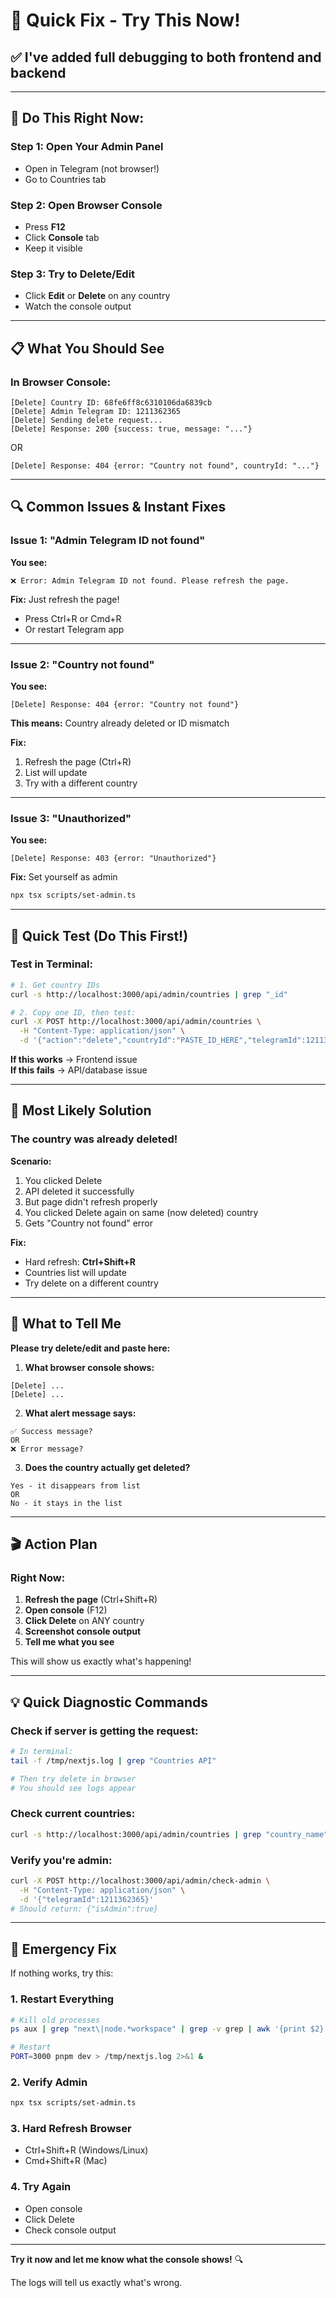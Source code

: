 # 🚀 Quick Fix - Try This Now!

## ✅ I've added full debugging to both frontend and backend

---

## 🎯 **Do This Right Now:**

### Step 1: Open Your Admin Panel
- Open in Telegram (not browser!)
- Go to Countries tab

### Step 2: Open Browser Console
- Press **F12**
- Click **Console** tab
- Keep it visible

### Step 3: Try to Delete/Edit
- Click **Edit** or **Delete** on any country
- Watch the console output

---

## 📋 What You Should See

### In Browser Console:
```
[Delete] Country ID: 68fe6ff8c6310106da6839cb
[Delete] Admin Telegram ID: 1211362365
[Delete] Sending delete request...
[Delete] Response: 200 {success: true, message: "..."}
```

OR

```
[Delete] Response: 404 {error: "Country not found", countryId: "..."}
```

---

## 🔍 Common Issues & Instant Fixes

### Issue 1: "Admin Telegram ID not found"

**You see:**
```
❌ Error: Admin Telegram ID not found. Please refresh the page.
```

**Fix:** Just refresh the page!
- Press Ctrl+R or Cmd+R
- Or restart Telegram app

---

### Issue 2: "Country not found"

**You see:**
```
[Delete] Response: 404 {error: "Country not found"}
```

**This means:** Country already deleted or ID mismatch

**Fix:** 
1. Refresh the page (Ctrl+R)
2. List will update
3. Try with a different country

---

### Issue 3: "Unauthorized"

**You see:**
```
[Delete] Response: 403 {error: "Unauthorized"}
```

**Fix:** Set yourself as admin
```bash
npx tsx scripts/set-admin.ts
```

---

## 🧪 Quick Test (Do This First!)

### Test in Terminal:

```bash
# 1. Get country IDs
curl -s http://localhost:3000/api/admin/countries | grep "_id"

# 2. Copy one ID, then test:
curl -X POST http://localhost:3000/api/admin/countries \
  -H "Content-Type: application/json" \
  -d '{"action":"delete","countryId":"PASTE_ID_HERE","telegramId":1211362365}'
```

**If this works** → Frontend issue  
**If this fails** → API/database issue

---

## 🎯 Most Likely Solution

### The country was already deleted!

**Scenario:**
1. You clicked Delete
2. API deleted it successfully  
3. But page didn't refresh properly
4. You clicked Delete again on same (now deleted) country
5. Gets "Country not found" error

**Fix:**
- Hard refresh: **Ctrl+Shift+R**
- Countries list will update
- Try delete on a different country

---

## 📝 What to Tell Me

**Please try delete/edit and paste here:**

1. **What browser console shows:**
```
[Delete] ...
[Delete] ...
```

2. **What alert message says:**
```
✅ Success message?
OR
❌ Error message?
```

3. **Does the country actually get deleted?**
```
Yes - it disappears from list
OR
No - it stays in the list
```

---

## 🎬 Action Plan

### Right Now:

1. **Refresh the page** (Ctrl+Shift+R)
2. **Open console** (F12)
3. **Click Delete** on ANY country
4. **Screenshot console output**
5. **Tell me what you see**

This will show us exactly what's happening!

---

## 💡 Quick Diagnostic Commands

### Check if server is getting the request:
```bash
# In terminal:
tail -f /tmp/nextjs.log | grep "Countries API"

# Then try delete in browser
# You should see logs appear
```

### Check current countries:
```bash
curl -s http://localhost:3000/api/admin/countries | grep "country_name"
```

### Verify you're admin:
```bash
curl -X POST http://localhost:3000/api/admin/check-admin \
  -H "Content-Type: application/json" \
  -d '{"telegramId":1211362365}'
# Should return: {"isAdmin":true}
```

---

## 🚨 Emergency Fix

If nothing works, try this:

### 1. Restart Everything
```bash
# Kill old processes
ps aux | grep "next\|node.*workspace" | grep -v grep | awk '{print $2}' | xargs kill -9

# Restart
PORT=3000 pnpm dev > /tmp/nextjs.log 2>&1 &
```

### 2. Verify Admin
```bash
npx tsx scripts/set-admin.ts
```

### 3. Hard Refresh Browser
- Ctrl+Shift+R (Windows/Linux)
- Cmd+Shift+R (Mac)

### 4. Try Again
- Open console
- Click Delete
- Check console output

---

**Try it now and let me know what the console shows!** 🔍

The logs will tell us exactly what's wrong.
